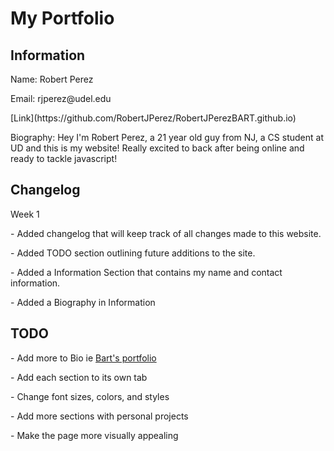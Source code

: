 <head>
  <h1>My Portfolio</h1>
</head>
<section>
  <h2>Information</h2>
  <p>Name: Robert Perez</p>
  <p>Email: rjperez@udel.edu</p>
  <p>[Link](https://github.com/RobertJPerez/RobertJPerezBART.github.io)
  </p>
  <p>Biography: Hey I'm Robert Perez, a 21 year old guy from NJ, a CS student at UD and this is my website! Really excited to back after being online and ready to tackle javascript!</p> 
</section>

 <section>
  <h2>Changelog</h2>
  <p>Week 1</p>
  <p>- Added changelog that will keep track of all changes made to this website.</p>
  <p>- Added TODO section outlining future additions to the site.</p> 
  <p>- Added a Information Section that contains my name and contact information.</p>
   <p>- Added a Biography in Information</p>
</section>

<section>
   <h2>TODO</h2>
  <p>- Add more to Bio ie <a href="https://acbart.github.io/">Bart's portfolio</a></p>
  <p>- Add each section to its own tab</p>
  <p>- Change font sizes, colors, and styles</p>
  <p>- Add more sections with personal projects</p>
  <p>- Make the page more visually appealing</p>
</section>



